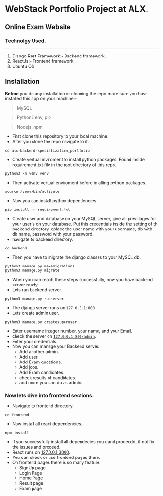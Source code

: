 # WebStack Portfolio Project at ALX.


## Online Exam Website

### Technolgy Used.
---
1. Django Rest Framework:- Backend framework.
1. ReactJs:- Frontend framework
1. Ubuntu OS

## Installation
**Before** you do any installation or clonning the repo make sure you have installed this app on your machine:-
> MySQL 

> Python3 env, pip

> Nodejs, npm 

* First clone this repository to your local machine.
* After you clone the repo navigate to it.
```
cd alx-backend-specialization_portfolio
```

* Create vertual inviroment to install python packages. Found inside requirement.txt file in the root directory of this repo.

```
python3 -m venv venv
```

* Then activate vertual enviroment before intalling python packages.
```
source /venv/bin/activate
```
* Now you can install python dependencies.
```
pip install -r requirement.txt
```
* Create user and database on your MySQL server, give all previllages for your user's on your database. Put this credentials inside the setting of th backend directory, eplace the user name with your username, db with db name, password with your password.
* navigate to backend directory.
```
cd backend
```
* Then you have to migrate the django classes to your MySQL db.
```
python3 manage.py makemigrations
python3 manage.py migrate
```
* When you can reach these steps successfully, now you have backend server ready.
* Lets run backend server.
```
python3 manage.py runserver
```
* The django server runs on `127.0.0.1:800`
* Lets create admin user.
```
python3 manage.py createsuperuser
```
* Enter username integer number, your name, and your Email.
* check the server on [`127.0.0.1:800/admin`](`127.0.0.1:800/admin`).
* Enter your credentials.
* Now you can manage your Backend server.
  * Add another admin.
  * Add user.
  * Add Exam questions.
  * Add jobs.
  * Add Exam candidates.
  * check results of candidates.
  * and more you can do as admin.
### Now lets dive into frontend sections.
* Navigate to frontend directory.
```
cd frontend
```
* Now install all react dependencies.
```
npm install
```
* If you successfully install all dependecies you cand proceedd, if not fix the issues and proceed.
* React runs on [127.0.0.1:3000](127.0.0.1:3000).
* You can check or use frontend pages there.
* On frontend pages there is so many feature.
  * SignUp page
  * Login Page
  * Home Page
  * Result page
  * Exam page
